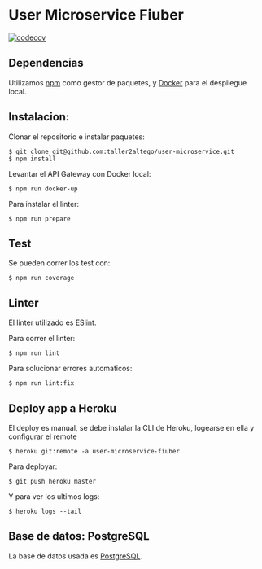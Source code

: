 # User Microservice Fiuber
[![codecov](https://codecov.io/github/taller2altego/user-microservice/branch/main/graph/badge.svg?token=KT7TLUJ24V)](https://codecov.io/github/taller2altego/user-microservice)

## Dependencias

Utilizamos [npm](https://www.npmjs.com/) como gestor de paquetes, y [Docker](https://www.docker.com/) para el despliegue local.


## Instalacion:

Clonar el repositorio e instalar paquetes:

    $ git clone git@github.com:taller2altego/user-microservice.git
    $ npm install

Levantar el API Gateway con Docker local:

    $ npm run docker-up

Para instalar el linter:

    $ npm run prepare

## Test

Se pueden correr los test con:

    $ npm run coverage

## Linter
El linter utilizado es [ESlint](https://eslint.org/).

Para correr el linter:

    $ npm run lint

Para solucionar errores automaticos:

    $ npm run lint:fix

## Deploy app a Heroku

El deploy es manual, se debe instalar la CLI de Heroku, logearse en ella y configurar el remote

    $ heroku git:remote -a user-microservice-fiuber

Para deployar:

    $ git push heroku master

Y para ver los ultimos logs:

    $ heroku logs --tail

## Base de datos: PostgreSQL

La base de datos usada es [PostgreSQL](https://www.postgresql.org/).
